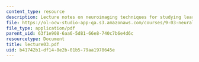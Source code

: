 ```yaml
---
content_type: resource
description: Lecture notes on neuroimaging techniques for studying learning and memory.
file: https://ol-ocw-studio-app-qa.s3.amazonaws.com/courses/9-03-neural-basis-of-learning-and-memory-fall-2007/b41742b1df148e2b01b579aa1978645e_lecture03.pdf
file_type: application/pdf
parent_uid: 63f1e908-6aa6-5d81-66e8-740c7b6e4d6c
resourcetype: Document
title: lecture03.pdf
uid: b41742b1-df14-8e2b-01b5-79aa1978645e
---
```

